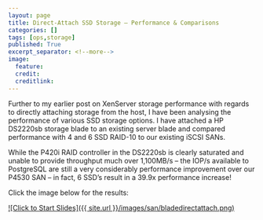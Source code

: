 ```yaml
---
layout: page
title: Direct-Attach SSD Storage – Performance & Comparisons
categories: []
tags: [ops,storage]
published: True
excerpt_separator: <!--more-->
image:
  feature:
  credit:
  creditlink:
---
```


Further to my earlier post on XenServer storage performance with regards to directly attaching storage from the host, I have been analysing the performance of various SSD storage options.
I have attached a HP DS2220sb storage blade to an existing server blade and compared performance with 4 and 6 SSD RAID-10 to our existing iSCSI SANs.

While the P420i RAID controller in the DS2220sb is clearly saturated and unable to provide throughput much over 1,100MB/s – the IOP/s available to PostgreSQL are still a very considerably performance improvement over our P4530 SAN – in fact, 6 SSD’s result in a 39.9x performance increase!

Click the image below for the results:

[![Click to Start Slides]({{ site.url }}/images/san/bladedirectattach.png)](https://ixa.io/wp-content/uploads/2015/01/SSDvsSAN.pdf)

